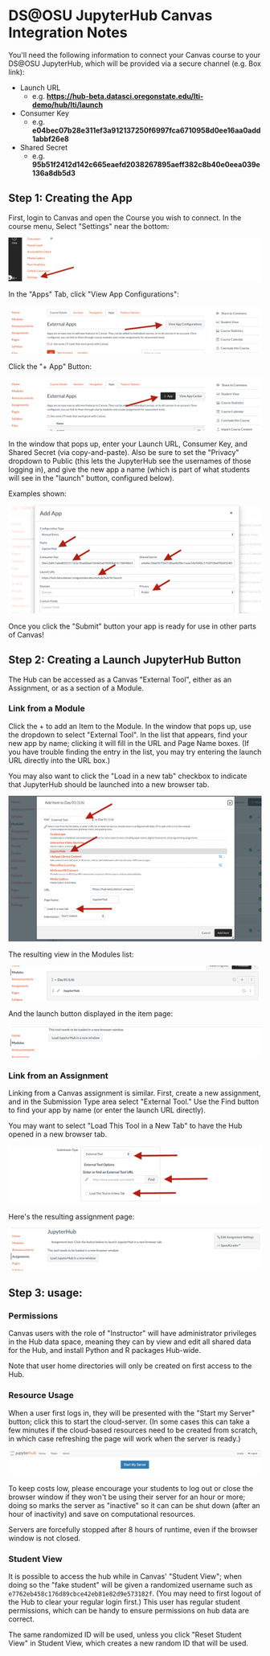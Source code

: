 # DS@OSU JupyterHub Canvas Integration Notes

You'll need the following information to connect your Canvas course to your DS@OSU JupyterHub, which will be provided
via a secure channel (e.g. Box link):

* Launch URL
  * e.g. **https://hub-beta.datasci.oregonstate.edu/lti-demo/hub/lti/launch**
* Consumer Key
  * e.g. **e04bec07b28e311ef3a912137250f6997fca6710958d0ee16aa0add1abbf26e8**
* Shared Secret
  * e.g. **95b51f2412d142c665eaefd2038267895aeff382c8b40e0eea039e136a8db5d3**

## Step 1: Creating the App

First, login to Canvas and open the Course you wish to connect. In the course menu, Select "Settings" near the bottom:

![Settings Link](docs_images/canvas_readme/settings_link.png)

In the "Apps" Tab, click "View App Configurations":

![View App Configurations](docs_images/canvas_readme/view_app_configs.png)

Click the "+ App" Button:

![Plus App Button](docs_images/canvas_readme/plus_app_button.png)

In the window that pops up, enter your Launch URL, Consumer Key, and Shared Secret (via copy-and-paste). Also be sure to
set the "Privacy" dropdown to Public (this lets the JupyterHub see the usernames of those logging in), and give the new
app a name (which is part of what students will see in the "launch" button, configured below).


Examples shown:

![Add App Screen](docs_images/canvas_readme/add_app_screen.png)

Once you click the "Submit" button your app is ready for use in other parts of Canvas!

## Step 2: Creating a Launch JupyterHub Button

The Hub can be accessed as a Canvas "External Tool", either as an Assignment, or as a section of a Module. 

### Link from a Module

Click the + to add an Item to the Module. In the window that pops up, use the dropdown to select "External Tool". In the
list that appears, find your new app by name; clicking it will fill in the URL and Page Name boxes. (If you have trouble
finding the entry in the list, you may try entering the launch URL directly into the URL box.)

You may also want to click the "Load in a new tab" checkbox to indicate that JupyterHub should be launched into a new
browser tab.

![Module Link Screen](docs_images/canvas_readme/module_link_screen.png)

The resulting view in the Modules list:

![Modules List](docs_images/canvas_readme/modules_list.png)

And the launch button displayed in the item page:

![Module Launch](docs_images/canvas_readme/module_launch.png)

### Link from an Assignment

Linking from a Canvas assignment is similar. First, create a new assignment, and in the Submission Type area select
"External Tool." Use the Find button to find your app by name (or enter the launch URL directly). 

You may want to select "Load This Tool in a New Tab" to have the Hub opened in a new browser tab.  

![Assignment External Tool](docs_images/canvas_readme/assignment_external_tool.png)

Here's the resulting assignment page:

![Assignment Launch](docs_images/canvas_readme/assignment_launch.png)




## Step 3: usage:

### Permissions

Canvas users with the role of "Instructor" will have administrator privileges in the Hub data space, meaning they can by
view and edit all shared data for the Hub, and install Python and R packages Hub-wide.

Note that user home directories will only be created on first access to the Hub. 

### Resource Usage

When a user first logs in, they will be presented with the "Start my Server" button; click this to start the
cloud-server. (In some cases this can take a few minutes if the cloud-based resources need to be created from scratch,
in which case refreshing the page will work when the server is ready.)

![Start My Server](docs_images/canvas_readme/start_my_server.png)

To keep costs low, please encourage your students to log out or close the browser window if they won't be using their
server for an hour or more; doing so marks the server as "inactive" so it can can be shut down (after an hour of
inactivity) and save on computational resources. 

Servers are forcefully stopped after 8 hours of runtime, even if the browser window is not closed. 

### Student View

It is possible to access the hub while in Canvas' "Student View"; when doing so the "fake student" will be given a
randomized username such as `e7762eb458c176d89cbce42eb81e82d9e573182f`. (You may need to first logout of the Hub to clear
your regular login first.) This user has regular student permissions, which can be handy to ensure permissions on hub
data are correct. 

The same randomized ID will be used, unless you click "Reset Student View" in Student View, which creates a new random
ID that will be used.






